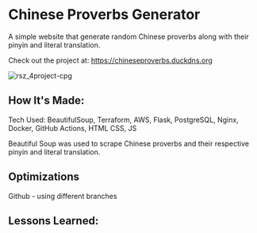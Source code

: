 # Chinese Proverbs Generator
A simple website that generate random Chinese proverbs along with their pinyin and literal translation.

Check out the project at: https://chineseproverbs.duckdns.org

![rsz_4project-cpg](https://user-images.githubusercontent.com/41135276/171201607-c5862a06-bd0f-4818-9c7f-24ccf2cd39c3.png)

## How It's Made:
Tech Used: BeautifulSoup, Terraform, AWS, Flask, PostgreSQL, Nginx, Docker, GitHub Actions, HTML CSS, JS

Beautiful Soup was used to scrape Chinese proverbs and their respective pinyin and literal translation. 

## Optimizations
Github - using different branches

## Lessons Learned:

